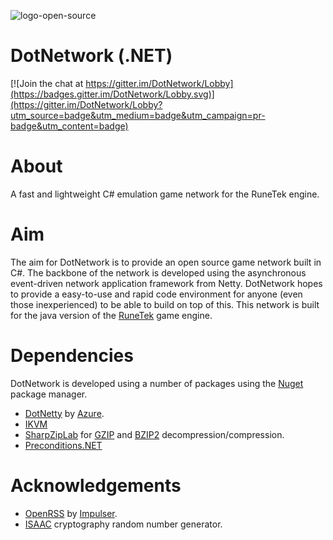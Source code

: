 ![logo-open-source](https://github.com/jordanabrahambaws/DotNetwork/blob/master/logo.ico?raw=true)

# DotNetwork (.NET)
[![Join the chat at https://gitter.im/DotNetwork/Lobby](https://badges.gitter.im/DotNetwork/Lobby.svg)](https://gitter.im/DotNetwork/Lobby?utm_source=badge&utm_medium=badge&utm_campaign=pr-badge&utm_content=badge)

# About
A fast and lightweight C# emulation game network for the RuneTek engine.

# Aim
The aim for DotNetwork is to provide an open source game network built in C#. The backbone of the network is developed using the asynchronous event-driven network application framework from Netty. DotNetwork hopes to provide a easy-to-use and rapid code environment for anyone (even those inexperienced) to be able to build on top of this. This network is built for the java version of the [RuneTek](http://runescape.wikia.com/wiki/RuneTek) game engine.

# Dependencies
DotNetwork is developed using a number of packages using the [Nuget](https://www.nuget.org/) package manager.
- [DotNetty](https://github.com/Azure/DotNetty) by [Azure](https://github.com/Azure/).
- [IKVM](https://www.nuget.org/packages/IKVM/)
- [SharpZipLab](https://icsharpcode.github.io/SharpZipLib/) for [GZIP](https://en.wikipedia.org/wiki/Gzip) and [BZIP2](https://en.wikipedia.org/wiki/Bzip2) decompression/compression.
- [Preconditions.NET](https://www.nuget.org/packages/Preconditions.NET/)

# Acknowledgements
- [OpenRSS](https://github.com/Impulser/OpenRSS) by [Impulser](https://github.com/Impulser).
- [ISAAC](http://www.burtleburtle.net/bob/rand/isaacafa.html) cryptography random number generator.
